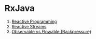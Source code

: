 
# RxJava

1. [Reactive Programming](./lecture/1reactive-programming.md)
2. [Reactive Streams](./lecture/2reactive-streams.md)
3. [Observable vs Flowable (Backpressure)](./lecture/3observable-flowable.md)

